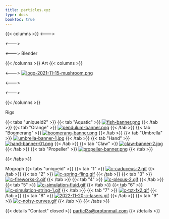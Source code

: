 ```yaml
---
title: particles.xyz
type: docs
bookToc: true
---
```

{{< columns >}}
<--->

<--->

<--->
Blender

{{< /columns >}}
Art
{{< columns >}}


<--->
[![logo-2021-11-15-mushroom.png](https://i.postimg.cc/BSJyH9ZG/logo-2021-11-15-mushroom.png)](mushroom)

<--->


<--->


{{< /columns >}}

Rigs

{{< tabs "uniqueid2" >}}
{{< tab "Aquatic" >}}
[![fish-banner.png](https://i.postimg.cc/L5HQzh7w/fish-banner.png)](/aquatic_rig/)
{{< /tab >}}
{{< tab "Orange" >}}
[![pendulum-banner.png](https://i.postimg.cc/y8DmPx5t/pendulum-banner.png)](/orange_rig/)
{{< /tab >}}
{{< tab "Boomerang" >}}
[![boomerang-banner.png](https://i.postimg.cc/ZK7Pppf6/boomerang-banner.png)](/boomerang_rig/)
{{< /tab >}}
{{< tab "Umbrella" >}}
[![umbrella-banner-1.jpg](https://i.postimg.cc/q4cGrQrQ/umbrella-banner-1.jpg)](/umbrella_rig/)
{{< /tab >}}
{{< tab "Hand" >}}
[![hand-banner-01.png](https://i.postimg.cc/5byZt3Gs/hand-banner-01.png)](/hand_rig/)
{{< /tab >}}
{{< tab "Claw" >}}
[![claw-banner-2.jpg](https://i.postimg.cc/jRM7Kx0L/claw-banner-2.jpg)](/claw_rig/)
{{< /tab >}}
{{< tab "Propeller" >}}
[![propeller-banner.png](https://i.postimg.cc/rsh4G29q/propeller-banner.png)](/propeller_rig/)
{{< /tab >}}





{{< /tabs >}}

Mograph
{{< tabs "uniqueid" >}}
{{< tab "1" >}}
[![c-caduceus-2.gif](https://i.postimg.cc/SSwHss4K/c-caduceus-2.gif)](caduceus)
{{< /tab >}}
{{< tab "2" >}}
[![c-spring-fling.gif](https://i.postimg.cc/YMmLT11T/c-spring-fling.gif)](spring_fling_extreme)
{{< /tab >}}
{{< tab "3" >}}
[![c-fireworks-2.gif](https://i.postimg.cc/jxkTRR38/c-fireworks-2.gif)](fireworks_2023)
{{< /tab >}}
{{< tab "4" >}}
[![c-plexus-2.gif](https://i.postimg.cc/VYQ9sqP0/c-plexus-2.gif)](plexus_n)
{{< /tab >}}
{{< tab "5" >}}
[![c-simulation-fluid.gif](https://i.postimg.cc/fZq9sSX7/c-simulation-fluid.gif)](sim_fluid)
{{< /tab >}}
{{< tab "6" >}}
[![c-simulation-string-1.gif](https://i.postimg.cc/FrkLkkX4/c-simulation-string-1.gif)](simulation_string)
{{< /tab >}}
{{< tab "7" >}}
[![c-txt-fx2.gif](https://i.postimg.cc/HYyfkXTM/c-txt-fx2.gif)](txt_fx)
{{< /tab >}}
{{< tab "8" >}}
[![2022-11-20-c-lasers.gif](https://i.postimg.cc/B4h1MYyZ/2022-11-20-c-lasers.gif)](acurate_laser)
{{< /tab >}}
{{< tab "9" >}}
[![c-noisy-curves.gif](https://i.postimg.cc/KGjHkYK7/c-noisy-curves.gif)](noisy_curve)
{{< /tab >}}
{{< /tabs >}}




{{< details "Contact" closed >}}
particl3s@protonmail.com
{{< /details >}}

